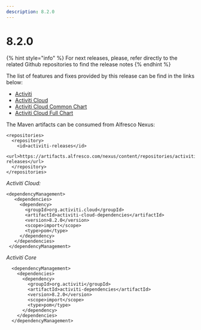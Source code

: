 ```yaml
---
description: 8.2.0
---
```


# 8.2.0

{% hint style="info" %}
For next releases, please, refer directly to the related Github repositories to find the release notes
{% endhint %}

The list of features and fixes provided by this release can be find in the links below:

* ​[Activiti​](https://github.com/Activiti/Activiti/releases/tag/8.2.0)
* [Activiti Cloud](https://github.com/Activiti/Activiti-cloud/releases/tag/8.2.0)​
* ​[Activiti Cloud Common Chart​](https://github.com/Activiti/activiti-cloud-common-chart/releases/tag/8.2.0)
* [​Activiti Cloud Full Chart​](https://github.com/Activiti/activiti-cloud-full-chart/releases/tag/8.2.0)

The Maven artifacts can be consumed from Alfresco Nexus:

```markup
<repositories>
  <repository>
    <id>activiti-releases</id>
    <url>https://artifacts.alfresco.com/nexus/content/repositories/activiti-releases</url>
  </repository>
</repositories>
```

_Activiti Cloud:_

```markup
<dependencyManagement>
   <dependencies>
     <dependency>
       <groupId>org.activiti.cloud</groupId>
       <artifactId>activiti-cloud-dependencies</artifactId>
       <version>8.2.0</version>
       <scope>import</scope>
       <type>pom</type>
     </dependency>
   </dependencies>
 </dependencyManagement>
```

_Activiti Core_

```markup
  <dependencyManagement>
    <dependencies>
      <dependency>
        <groupId>org.activiti</groupId>
        <artifactId>activiti-dependencies</artifactId>
        <version>8.2.0</version>
        <scope>import</scope>
        <type>pom</type>
      </dependency>
    </dependencies>
  </dependencyManagement>
```

